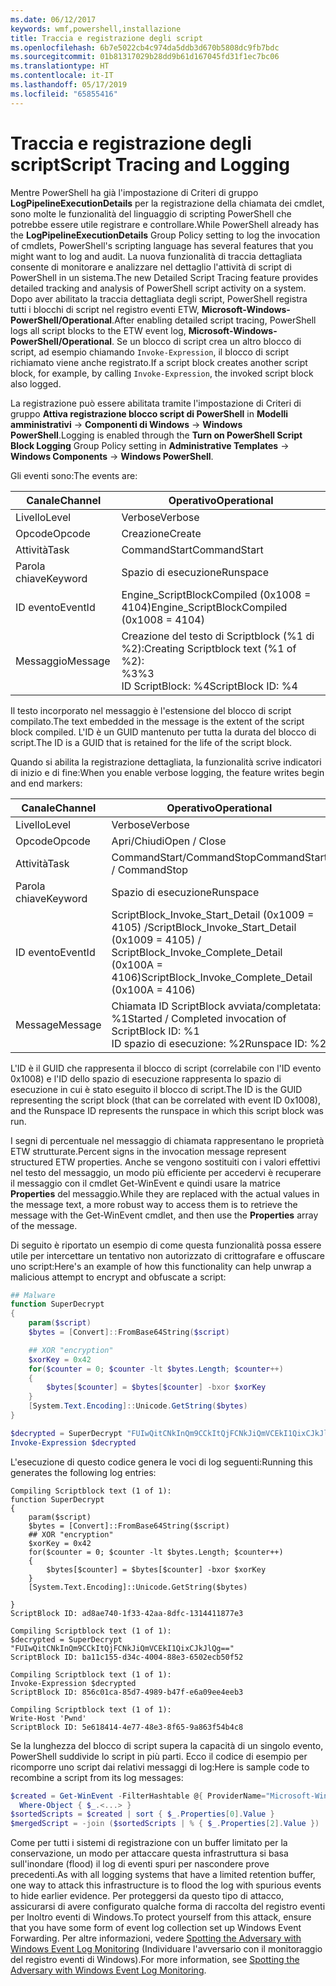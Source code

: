```yaml
---
ms.date: 06/12/2017
keywords: wmf,powershell,installazione
title: Traccia e registrazione degli script
ms.openlocfilehash: 6b7e5022cb4c974da5ddb3d670b5808dc9fb7bdc
ms.sourcegitcommit: 01b81317029b28dd9b61d167045fd31f1ec7bc06
ms.translationtype: HT
ms.contentlocale: it-IT
ms.lasthandoff: 05/17/2019
ms.locfileid: "65855416"
---
```

# <a name="script-tracing-and-logging"></a><span data-ttu-id="39863-103">Traccia e registrazione degli script</span><span class="sxs-lookup"><span data-stu-id="39863-103">Script Tracing and Logging</span></span>

<span data-ttu-id="39863-104">Mentre PowerShell ha già l'impostazione di Criteri di gruppo **LogPipelineExecutionDetails** per la registrazione della chiamata dei cmdlet, sono molte le funzionalità del linguaggio di scripting PowerShell che potrebbe essere utile registrare e controllare.</span><span class="sxs-lookup"><span data-stu-id="39863-104">While PowerShell already has the **LogPipelineExecutionDetails** Group Policy setting to log the invocation of cmdlets, PowerShell's scripting language has several features that you might want to log and audit.</span></span> <span data-ttu-id="39863-105">La nuova funzionalità di traccia dettagliata consente di monitorare e analizzare nel dettaglio l'attività di script di PowerShell in un sistema.</span><span class="sxs-lookup"><span data-stu-id="39863-105">The new Detailed Script Tracing feature provides detailed tracking and analysis of PowerShell script activity on a system.</span></span> <span data-ttu-id="39863-106">Dopo aver abilitato la traccia dettagliata degli script, PowerShell registra tutti i blocchi di script nel registro eventi ETW, **Microsoft-Windows-PowerShell/Operational**.</span><span class="sxs-lookup"><span data-stu-id="39863-106">After enabling detailed script tracing, PowerShell logs all script blocks to the ETW event log, **Microsoft-Windows-PowerShell/Operational**.</span></span> <span data-ttu-id="39863-107">Se un blocco di script crea un altro blocco di script, ad esempio chiamando `Invoke-Expression`, il blocco di script richiamato viene anche registrato.</span><span class="sxs-lookup"><span data-stu-id="39863-107">If a script block creates another script block, for example, by calling `Invoke-Expression`, the invoked script block also logged.</span></span>

<span data-ttu-id="39863-108">La registrazione può essere abilitata tramite l'impostazione di Criteri di gruppo **Attiva registrazione blocco script di PowerShell** in **Modelli amministrativi** -> **Componenti di Windows** -> **Windows PowerShell**.</span><span class="sxs-lookup"><span data-stu-id="39863-108">Logging is enabled through the **Turn on PowerShell Script Block Logging** Group Policy setting in **Administrative Templates** -> **Windows Components** -> **Windows PowerShell**.</span></span>

<span data-ttu-id="39863-109">Gli eventi sono:</span><span class="sxs-lookup"><span data-stu-id="39863-109">The events are:</span></span>

| <span data-ttu-id="39863-110">Canale</span><span class="sxs-lookup"><span data-stu-id="39863-110">Channel</span></span> |                               <span data-ttu-id="39863-111">Operativo</span><span class="sxs-lookup"><span data-stu-id="39863-111">Operational</span></span>                               |
| ------- | ----------------------------------------------------------------------- |
| <span data-ttu-id="39863-112">Livello</span><span class="sxs-lookup"><span data-stu-id="39863-112">Level</span></span>   | <span data-ttu-id="39863-113">Verbose</span><span class="sxs-lookup"><span data-stu-id="39863-113">Verbose</span></span>                                                                 |
| <span data-ttu-id="39863-114">Opcode</span><span class="sxs-lookup"><span data-stu-id="39863-114">Opcode</span></span>  | <span data-ttu-id="39863-115">Creazione</span><span class="sxs-lookup"><span data-stu-id="39863-115">Create</span></span>                                                                  |
| <span data-ttu-id="39863-116">Attività</span><span class="sxs-lookup"><span data-stu-id="39863-116">Task</span></span>    | <span data-ttu-id="39863-117">CommandStart</span><span class="sxs-lookup"><span data-stu-id="39863-117">CommandStart</span></span>                                                            |
| <span data-ttu-id="39863-118">Parola chiave</span><span class="sxs-lookup"><span data-stu-id="39863-118">Keyword</span></span> | <span data-ttu-id="39863-119">Spazio di esecuzione</span><span class="sxs-lookup"><span data-stu-id="39863-119">Runspace</span></span>                                                                |
| <span data-ttu-id="39863-120">ID evento</span><span class="sxs-lookup"><span data-stu-id="39863-120">EventId</span></span> | <span data-ttu-id="39863-121">Engine_ScriptBlockCompiled (0x1008 = 4104)</span><span class="sxs-lookup"><span data-stu-id="39863-121">Engine_ScriptBlockCompiled (0x1008 = 4104)</span></span>                              |
| <span data-ttu-id="39863-122">Messaggio</span><span class="sxs-lookup"><span data-stu-id="39863-122">Message</span></span> | <span data-ttu-id="39863-123">Creazione del testo di Scriptblock (%1 di %2):</span><span class="sxs-lookup"><span data-stu-id="39863-123">Creating Scriptblock text (%1 of %2):</span></span> </br> <span data-ttu-id="39863-124">%3</span><span class="sxs-lookup"><span data-stu-id="39863-124">%3</span></span> </br> <span data-ttu-id="39863-125">ID ScriptBlock: %4</span><span class="sxs-lookup"><span data-stu-id="39863-125">ScriptBlock ID: %4</span></span> |


<span data-ttu-id="39863-126">Il testo incorporato nel messaggio è l'estensione del blocco di script compilato.</span><span class="sxs-lookup"><span data-stu-id="39863-126">The text embedded in the message is the extent of the script block compiled.</span></span> <span data-ttu-id="39863-127">L'ID è un GUID mantenuto per tutta la durata del blocco di script.</span><span class="sxs-lookup"><span data-stu-id="39863-127">The ID is a GUID that is retained for the life of the script block.</span></span>

<span data-ttu-id="39863-128">Quando si abilita la registrazione dettagliata, la funzionalità scrive indicatori di inizio e di fine:</span><span class="sxs-lookup"><span data-stu-id="39863-128">When you enable verbose logging, the feature writes begin and end markers:</span></span>

| <span data-ttu-id="39863-129">Canale</span><span class="sxs-lookup"><span data-stu-id="39863-129">Channel</span></span> |                                 <span data-ttu-id="39863-130">Operativo</span><span class="sxs-lookup"><span data-stu-id="39863-130">Operational</span></span>                                |
| ------- | -------------------------------------------------------------------------- |
| <span data-ttu-id="39863-131">Livello</span><span class="sxs-lookup"><span data-stu-id="39863-131">Level</span></span>   | <span data-ttu-id="39863-132">Verbose</span><span class="sxs-lookup"><span data-stu-id="39863-132">Verbose</span></span>                                                                    |
| <span data-ttu-id="39863-133">Opcode</span><span class="sxs-lookup"><span data-stu-id="39863-133">Opcode</span></span>  | <span data-ttu-id="39863-134">Apri/Chiudi</span><span class="sxs-lookup"><span data-stu-id="39863-134">Open / Close</span></span>                                                               |
| <span data-ttu-id="39863-135">Attività</span><span class="sxs-lookup"><span data-stu-id="39863-135">Task</span></span>    | <span data-ttu-id="39863-136">CommandStart/CommandStop</span><span class="sxs-lookup"><span data-stu-id="39863-136">CommandStart / CommandStop</span></span>                                                 |
| <span data-ttu-id="39863-137">Parola chiave</span><span class="sxs-lookup"><span data-stu-id="39863-137">Keyword</span></span> | <span data-ttu-id="39863-138">Spazio di esecuzione</span><span class="sxs-lookup"><span data-stu-id="39863-138">Runspace</span></span>                                                                   |
| <span data-ttu-id="39863-139">ID evento</span><span class="sxs-lookup"><span data-stu-id="39863-139">EventId</span></span> | <span data-ttu-id="39863-140">ScriptBlock\_Invoke\_Start\_Detail (0x1009 = 4105) /</span><span class="sxs-lookup"><span data-stu-id="39863-140">ScriptBlock\_Invoke\_Start\_Detail (0x1009 = 4105) /</span></span> </br> <span data-ttu-id="39863-141">ScriptBlock\_Invoke\_Complete\_Detail (0x100A = 4106)</span><span class="sxs-lookup"><span data-stu-id="39863-141">ScriptBlock\_Invoke\_Complete\_Detail (0x100A = 4106)</span></span> |
| <span data-ttu-id="39863-142">Message</span><span class="sxs-lookup"><span data-stu-id="39863-142">Message</span></span> | <span data-ttu-id="39863-143">Chiamata ID ScriptBlock avviata/completata: %1</span><span class="sxs-lookup"><span data-stu-id="39863-143">Started / Completed invocation of ScriptBlock ID: %1</span></span> </br> <span data-ttu-id="39863-144">ID spazio di esecuzione: %2</span><span class="sxs-lookup"><span data-stu-id="39863-144">Runspace ID: %2</span></span> |

<span data-ttu-id="39863-145">L'ID è il GUID che rappresenta il blocco di script (correlabile con l'ID evento 0x1008) e l'ID dello spazio di esecuzione rappresenta lo spazio di esecuzione in cui è stato eseguito il blocco di script.</span><span class="sxs-lookup"><span data-stu-id="39863-145">The ID is the GUID representing the script block (that can be correlated with event ID 0x1008), and the Runspace ID represents the runspace in which this script block was run.</span></span>

<span data-ttu-id="39863-146">I segni di percentuale nel messaggio di chiamata rappresentano le proprietà ETW strutturate.</span><span class="sxs-lookup"><span data-stu-id="39863-146">Percent signs in the invocation message represent structured ETW properties.</span></span> <span data-ttu-id="39863-147">Anche se vengono sostituiti con i valori effettivi nel testo del messaggio, un modo più efficiente per accedervi è recuperare il messaggio con il cmdlet Get-WinEvent e quindi usare la matrice **Properties** del messaggio.</span><span class="sxs-lookup"><span data-stu-id="39863-147">While they are replaced with the actual values in the message text, a more robust way to access them is to retrieve the message with the Get-WinEvent cmdlet, and then use the **Properties** array of the message.</span></span>

<span data-ttu-id="39863-148">Di seguito è riportato un esempio di come questa funzionalità possa essere utile per intercettare un tentativo non autorizzato di crittografare e offuscare uno script:</span><span class="sxs-lookup"><span data-stu-id="39863-148">Here's an example of how this functionality can help unwrap a malicious attempt to encrypt and obfuscate a script:</span></span>

```powershell
## Malware
function SuperDecrypt
{
    param($script)
    $bytes = [Convert]::FromBase64String($script)

    ## XOR "encryption"
    $xorKey = 0x42
    for($counter = 0; $counter -lt $bytes.Length; $counter++)
    {
        $bytes[$counter] = $bytes[$counter] -bxor $xorKey
    }
    [System.Text.Encoding]::Unicode.GetString($bytes)
}

$decrypted = SuperDecrypt "FUIwQitCNkInQm9CCkItQjFCNkJiQmVCEkI1QixCJkJlQg=="
Invoke-Expression $decrypted
```

<span data-ttu-id="39863-149">L'esecuzione di questo codice genera le voci di log seguenti:</span><span class="sxs-lookup"><span data-stu-id="39863-149">Running this generates the following log entries:</span></span>

```Output
Compiling Scriptblock text (1 of 1):
function SuperDecrypt
{
    param($script)
    $bytes = [Convert]::FromBase64String($script)
    ## XOR "encryption"
    $xorKey = 0x42
    for($counter = 0; $counter -lt $bytes.Length; $counter++)
    {
        $bytes[$counter] = $bytes[$counter] -bxor $xorKey
    }
    [System.Text.Encoding]::Unicode.GetString($bytes)

}
ScriptBlock ID: ad8ae740-1f33-42aa-8dfc-1314411877e3

Compiling Scriptblock text (1 of 1):
$decrypted = SuperDecrypt "FUIwQitCNkInQm9CCkItQjFCNkJiQmVCEkI1QixCJkJlQg=="
ScriptBlock ID: ba11c155-d34c-4004-88e3-6502ecb50f52

Compiling Scriptblock text (1 of 1):
Invoke-Expression $decrypted
ScriptBlock ID: 856c01ca-85d7-4989-b47f-e6a09ee4eeb3

Compiling Scriptblock text (1 of 1):
Write-Host 'Pwnd'
ScriptBlock ID: 5e618414-4e77-48e3-8f65-9a863f54b4c8
```

Se la lunghezza del blocco di script supera la capacità di un singolo evento, PowerShell suddivide lo script in più parti. <span data-ttu-id="39863-151">Ecco il codice di esempio per ricomporre uno script dai relativi messaggi di log:</span><span class="sxs-lookup"><span data-stu-id="39863-151">Here is sample code to recombine a script from its log messages:</span></span>

```powershell
$created = Get-WinEvent -FilterHashtable @{ ProviderName="Microsoft-Windows-PowerShell"; Id = 4104 } |
  Where-Object { $_.<...> }
$sortedScripts = $created | sort { $_.Properties[0].Value }
$mergedScript = -join ($sortedScripts | % { $_.Properties[2].Value })
```

<span data-ttu-id="39863-152">Come per tutti i sistemi di registrazione con un buffer limitato per la conservazione, un modo per attaccare questa infrastruttura si basa sull'inondare (flood) il log di eventi spuri per nascondere prove precedenti.</span><span class="sxs-lookup"><span data-stu-id="39863-152">As with all logging systems that have a limited retention buffer, one way to attack this infrastructure is to flood the log with spurious events to hide earlier evidence.</span></span> <span data-ttu-id="39863-153">Per proteggersi da questo tipo di attacco, assicurarsi di avere configurato qualche forma di raccolta del registro eventi per Inoltro eventi di Windows.</span><span class="sxs-lookup"><span data-stu-id="39863-153">To protect yourself from this attack, ensure that you have some form of event log collection set up Windows Event Forwarding.</span></span> <span data-ttu-id="39863-154">Per altre informazioni, vedere [Spotting the Adversary with Windows Event Log Monitoring](https://apps.nsa.gov/iaarchive/library/reports/spotting-the-adversary-with-windows-event-log-monitoring.cfm) (Individuare l'avversario con il monitoraggio del registro eventi di Windows).</span><span class="sxs-lookup"><span data-stu-id="39863-154">For more information, see [Spotting the Adversary with Windows Event Log Monitoring](https://apps.nsa.gov/iaarchive/library/reports/spotting-the-adversary-with-windows-event-log-monitoring.cfm).</span></span>